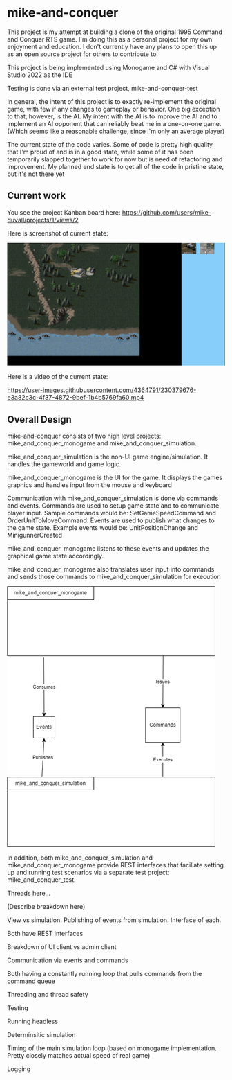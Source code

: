 # mike-and-conquer


This project is my attempt at building a clone of the original 1995 Command and Conquer RTS game.  I'm doing this as a personal project for my own enjoyment and education.  I don't currently have any plans to open this up as an open source project for others to contribute to.

This project is being implemented using Monogame and C# with Visual Studio 2022 as the IDE

Testing is done via an external test project, mike-and-conquer-test

In general, the intent of this project is to exactly re-implement the original game, with few if any changes to gameplay or behavior.   One big exception to that, however, is the AI.  My intent with the AI is to improve the AI and to implement an AI opponent that can reliably beat me in a one-on-one game. (Which seems like a reasonable challenge, since I'm only an average player)

The current state of the code varies.  Some of code is pretty high quality that I'm proud of and is in a good state, while some of it has been temporarily slapped together to work for now but is need of refactoring and improvement.  My planned end state is to get all of the code in pristine state, but it's not there yet


## Current work

You see the project Kanban board here:  https://github.com/users/mike-duvall/projects/1/views/2


Here is screenshot of current state:


![Screenshot 1](/mike_and_conquer_monogame/video-and-screenshots/Screenshot-1.png?raw=true "Screenshot 1")


Here is a video of the current state:

https://user-images.githubusercontent.com/4364791/230379676-e3a82c3c-4f37-4872-9bef-1b4b5769fa60.mp4


## Overall Design


mike-and-conquer consists of two high level projects:  mike_and_conquer_monogame and mike_and_conquer_simulation.

mike_and_conquer_simulation is the non-UI game engine/simulation.  It handles the gameworld and game logic.  

mike_and_conquer_monogame is the UI for the game.  It displays the games graphics and handles input from the mouse and keyboard

Communication with mike_and_conquer_simulation is done via commands and events.  Commands are used to setup game state and to communicate player input.  Sample commands would be: SetGameSpeedCommand and OrderUnitToMoveCommand.
Events are used to publish what changes to the game state.  Example events would be: UnitPositionChange and MinigunnerCreated

mike_and_conquer_monogame listens to these events and updates the graphical game state accordingly.

mike_and_conquer_monogame also translates user input into commands and sends those commands to mike_and_conquer_simulation for execution


![High Level Architecture](/docs/high-level.drawio.png?raw=true "High Level Architecture")


In addition, both mike_and_conquer_simulation and mike_and_conquer_monogame provide REST interfaces that faciliate setting up and running test scenarios via a separate test project: mike_and_conquer_test.  


Threads here...


(Describe breakdown here)


View vs simulation.  Publishing of events from simulation.  Interface of each.

Both have REST interfaces

Breakdown of UI client vs admin client

Communication via events and commands

Both having a constantly running loop that pulls commands from the command queue

Threading and thread safety

Testing

Running headless

Determinsitic simulation


Timing of the main simulation loop (based on monogame implementation.  Pretty closely matches actual speed of real game)


Logging

